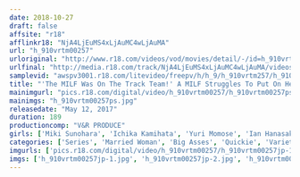 ```yaml
---
date: 2018-10-27
draft: false
affsite: "r18"
afflinkr18: "NjA4LjEuMS4xLjAuMC4wLjAuMA"
url: "h_910vrtm00257"
urloriginal: "http://www.r18.com/videos/vod/movies/detail/-/id=h_910vrtm00257"
urlfinal: "http://media.r18.com/track/NjA4LjEuMS4xLjAuMC4wLjAuMA/videos/vod/movies/detail/-/id=h_910vrtm00257"
samplevid: "awspv3001.r18.com/litevideo/freepv/h/h_9/h_910vrtm257/h_910vrtm257_dmb_w.mp4"
title: "'The MILF Was On The Track Team!' A MILF Struggles To Put On Her Daughter's Racing Shorts, But Can't Take Them Off 'Cause Her Ass Is Too Big! A Guy Who Loves Big, Juicy Asses Pushes The Shorts Aside And Gives Her A Quickie! She Hasn't Been Fucked In Forever, So She Cums Like Crazy While On Her Knees!"
mainimgurl: "pics.r18.com/digital/video/h_910vrtm00257/h_910vrtm00257ps.jpg"
mainimgs: "h_910vrtm00257ps.jpg"
releasedate: "May 12, 2017"
duration: 189
productioncomp: "V&R PRODUCE"
girls: ['Miki Sunohara', 'Ichika Kamihata', 'Yuri Momose', 'Ian Hanasaki']
categories: ['Series', 'Married Woman', 'Big Asses', 'Quickie', 'Variety', 'Sports', 'Hi-Def']
imgurls: ['pics.r18.com/digital/video/h_910vrtm00257/h_910vrtm00257jp-1.jpg', 'pics.r18.com/digital/video/h_910vrtm00257/h_910vrtm00257jp-2.jpg', 'pics.r18.com/digital/video/h_910vrtm00257/h_910vrtm00257jp-3.jpg', 'pics.r18.com/digital/video/h_910vrtm00257/h_910vrtm00257jp-4.jpg', 'pics.r18.com/digital/video/h_910vrtm00257/h_910vrtm00257jp-5.jpg', 'pics.r18.com/digital/video/h_910vrtm00257/h_910vrtm00257jp-6.jpg', 'pics.r18.com/digital/video/h_910vrtm00257/h_910vrtm00257jp-7.jpg', 'pics.r18.com/digital/video/h_910vrtm00257/h_910vrtm00257jp-8.jpg', 'pics.r18.com/digital/video/h_910vrtm00257/h_910vrtm00257jp-9.jpg', 'pics.r18.com/digital/video/h_910vrtm00257/h_910vrtm00257jp-10.jpg', 'pics.r18.com/digital/video/h_910vrtm00257/h_910vrtm00257jp-11.jpg', 'pics.r18.com/digital/video/h_910vrtm00257/h_910vrtm00257jp-12.jpg', 'pics.r18.com/digital/video/h_910vrtm00257/h_910vrtm00257jp-13.jpg', 'pics.r18.com/digital/video/h_910vrtm00257/h_910vrtm00257jp-14.jpg', 'pics.r18.com/digital/video/h_910vrtm00257/h_910vrtm00257jp-15.jpg', 'pics.r18.com/digital/video/h_910vrtm00257/h_910vrtm00257jp-16.jpg', 'pics.r18.com/digital/video/h_910vrtm00257/h_910vrtm00257jp-17.jpg', 'pics.r18.com/digital/video/h_910vrtm00257/h_910vrtm00257jp-18.jpg', 'pics.r18.com/digital/video/h_910vrtm00257/h_910vrtm00257jp-19.jpg', 'pics.r18.com/digital/video/h_910vrtm00257/h_910vrtm00257jp-20.jpg']
imgs: ['h_910vrtm00257jp-1.jpg', 'h_910vrtm00257jp-2.jpg', 'h_910vrtm00257jp-3.jpg', 'h_910vrtm00257jp-4.jpg', 'h_910vrtm00257jp-5.jpg', 'h_910vrtm00257jp-6.jpg', 'h_910vrtm00257jp-7.jpg', 'h_910vrtm00257jp-8.jpg', 'h_910vrtm00257jp-9.jpg', 'h_910vrtm00257jp-10.jpg', 'h_910vrtm00257jp-11.jpg', 'h_910vrtm00257jp-12.jpg', 'h_910vrtm00257jp-13.jpg', 'h_910vrtm00257jp-14.jpg', 'h_910vrtm00257jp-15.jpg', 'h_910vrtm00257jp-16.jpg', 'h_910vrtm00257jp-17.jpg', 'h_910vrtm00257jp-18.jpg', 'h_910vrtm00257jp-19.jpg', 'h_910vrtm00257jp-20.jpg']
---
```

